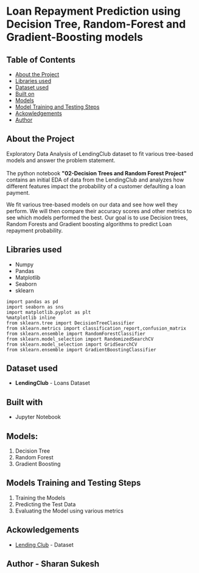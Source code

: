 # Loan Repayment Prediction using Decision Tree, Random-Forest and Gradient-Boosting models

<!-- TABLE OF CONTENTS -->
## Table of Contents

* [About the Project](#about-the-project)
* [Libraries used](#libraries-used)
* [Dataset used](#dataset-used)
* [Built on](#built-on)
* [Models](#models)
* [Model Training and Testing Steps](#model-training-and-testing-steps)
* [Ackowledgements](#ackowledgements)
* [Author](#author)


## About the Project 
Exploratory Data Analysis of LendingClub dataset to fit various tree-based models and answer the problem statement.</br></br>
The python notebook __"02-Decision Trees and Random Forest Project"__ contains an initial EDA of data from the LendingClub and analyzes how different features impact the probability of a customer defaulting a loan payment. 

We fit various tree-based models on our data and see how well they perform. We will then compare their accuracy scores and other metrics to see which models performed the best. Our goal is to use Decision trees, Random Forests and Gradient boosting algorithms to predict Loan repayment probability.

## Libraries used 
* Numpy
* Pandas
* Matplotlib
* Seaborn
* sklearn

```bashimport numpy as np
import pandas as pd
import seaborn as sns
import matplotlib.pyplot as plt
%matplotlib inline
from sklearn.tree import DecisionTreeClassifier
from sklearn.metrics import classification_report,confusion_matrix 
from sklearn.ensemble import RandomForestClassifier
from sklearn.model_selection import RandomizedSearchCV
from sklearn.model_selection import GridSearchCV
from sklearn.ensemble import GradientBoostingClassifier
```

## Dataset used 
* __LendingClub__ - Loans Dataset

## Built with
* Jupyter Notebook

## Models:
1. Decision Tree
2. Random Forest
3. Gradient Boosting

## Models Training and Testing Steps
1. Training the Models
2. Predicting the Test Data
3. Evaluating the Model using various metrics

## Ackowledgements
* <a href='http://www.lendingclub.com'>Lending Club</a> - Dataset

## Author - Sharan Sukesh
